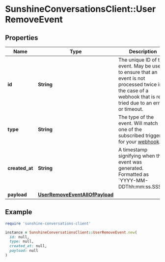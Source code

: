 # SunshineConversationsClient::UserRemoveEvent

## Properties

| Name | Type | Description | Notes |
| ---- | ---- | ----------- | ----- |
| **id** | **String** | The unique ID of the event. May be used to ensure that an event is not processed twice in the case of a webhook that is re-tried due to an error or timeout. | [optional] |
| **type** | **String** | The type of the event. Will match one of the subscribed triggers for your [webhook](#operation/CreateWebhook). | [optional] |
| **created_at** | **String** | A timestamp signifying when the event was generated. Formatted as &#x60;YYYY-MM-DDThh:mm:ss.SSSZ&#x60;. | [optional] |
| **payload** | [**UserRemoveEventAllOfPayload**](UserRemoveEventAllOfPayload.md) |  | [optional] |

## Example

```ruby
require 'sunshine-conversations-client'

instance = SunshineConversationsClient::UserRemoveEvent.new(
  id: null,
  type: null,
  created_at: null,
  payload: null
)
```

